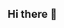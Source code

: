 ## Hi there 👋

<!--
**NicK033-eng/NicK033-eng** is a ✨ _special_ ✨ repository because its `README.md` (this file) appears on your GitHub profile.

Here are some ideas to get you started:

- 🔭 I’m currently working on projects and data analysis 🌱
- 👯 I’m looking to collaborate on Data Analysis
- 🤔 I’m looking for help with coding.. maybe 😄
- 💬 Ask me about me
- 📫 How to reach me: nclamer@gsom.polimi.it
- ⚡ Fun fact: I love play drink beer and play basketball
